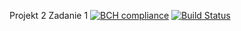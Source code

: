 Projekt 2 Zadanie 1
[![BCH compliance](https://bettercodehub.com/edge/badge/rpokrzywniak/JavaTesting-Fakes-Mockito-EasyMock?branch=master)](https://bettercodehub.com/)
[![Build Status](https://travis-ci.org/rpokrzywniak/JavaTesting-Fakes-Mockito-EasyMock.svg?branch=master)](https://travis-ci.org/rpokrzywniak/JavaTesting-Fakes-Mockito-EasyMock)
